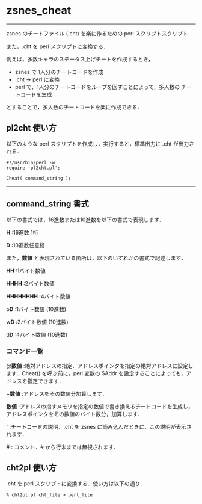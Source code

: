# zsnes_cheat
---

zsnes のチートファイル (.cht) を楽に作るための perl スクリプトスクリプト．

また，.cht を perl スクリプトに変換する．

例えば，多数キャラのステータス上げチートを作成するとき，

* zsnes で 1人分のチートコードを作成
* .cht -> perl に変換
* perl で，1人分のチートコードをループを回すことによって，多人数の チートコードを生成

とすることで，多人数のチートコードを楽に作成できる．


## pl2cht 使い方

以下のような perl スクリプトを作成し，実行すると，標準出力に .cht が出力される．

```
#!/usr/bin/perl -w
require 'pl2cht.pl';

Cheat( command_string );
```

---

## command_string 書式
以下の書式では，16進数または10進数を以下の書式で表現します．

**H** :16進数 1桁

**D** :10進数任意桁

また，**数値** と表現されている箇所は，以下のいずれかの書式で記述します．

**HH** :1バイト数値

**HHHH** :2バイト数値

**HHHHHHHH** :4バイト数値

b**D** :1バイト数値 (10進数)

w**D** :2バイト数値 (10進数)

d**D** :4バイト数値 (10進数)

### コマンド一覧

@**数値** :絶対アドレスの指定．アドレスポインタを指定の絶対アドレスに設定します．Cheat() を呼ぶ前に，perl 変数の $Addr を設定することによっても，アドレスを指定できます．

+**数値** :アドレスをその数値分加算します．

**数値** :アドレスの指すメモリを指定の数値で書き換えるチートコードを生成し，アドレスポインタをその数値のバイト数分，加算します．

' :チートコードの説明．.cht を zsnes に読み込んだときに，この説明が表示されます．

\# : コメント．# から行末までは無視されます．

## cht2pl 使い方

.cht を perl スクリプトに変換する．使い方は以下の通り．

```
% cht2pl.pl cht_file > perl_file
```
